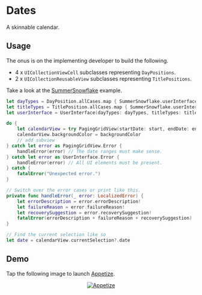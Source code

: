 # Dates

A skinnable calendar.

## Usage

The onus is on the implementing developer to build the following.

* 4 x `UICollectionViewCell` subclasses representing `DayPositions`.
* 2 x `UICollectionReusableView` subclasses representing `TitlePositions`.

Take a look at the [SummerSnowflake](https://github.com/BowdusBrown/Dates/wiki/SummerSnowflake) example.

```swift
let dayTypes = DayPosition.allCases.map { SummerSnowflake.userInterface(for: $0) }
let titleTypes = TitlePosition.allCases.map { SummerSnowflake.userInterface(for: $0) }
let userInterface = UserInterface(dayTypes: dayTypes, titleTypes: titleTypes)

do {
    let calendarView = try PagingGridView(startDate: start, endDate: end, userInterface: userInterface)
    calendarView.backgroundColor = backgroundColor
    // add subview
} catch let error as PagingGridView.Error {
    handleError(error) // The date ranges must make sense.
} catch let error as UserInterface.Error {
    handleError(error) // All UI elements must be present.
} catch {
    fatalError("Unexpected error.")
}

// Switch over the error cases or print like this.
private func handleError(_ error: LocalizedError) {
    let errorDescription = error.errorDescription!
    let failureReason = error.failureReason!
    let recoverySuggestion = error.recoverySuggestion!
    fatalError(errorDescription + failureReason + recoverySuggestion)
}

// Find the current selection like so
let date = calendarView.currentSelection?.date
```

## Demo

Tap the following image to launch [Appetize](https://appetize.io).

<p align="center">
    <a href="https://appetize.io/app/5vz9bxn9ft7gab7ckvu5g4cna0?device=iphonexsmax&scale=75&orientation=portrait&osVersion=12.2&deviceColor=black">
        <img src="https://user-images.githubusercontent.com/51816980/59961554-2f0d7e80-94d1-11e9-83a6-98160bfa19a9.png" alt="Appetize"/>
   </a>
</p>

